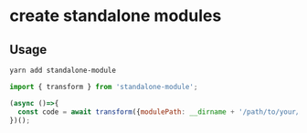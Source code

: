 
# create standalone modules

## Usage

```sh
yarn add standalone-module
```

```js
import { transform } from 'standalone-module';

(async ()=>{
  const code = await transform({modulePath: __dirname + '/path/to/your/module'});
})();

```
